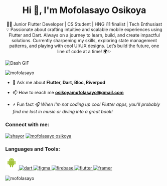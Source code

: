 <h1 align="center">Hi 👋, I'm Mofolasayo Osikoya</h1>
<p align="center">👨‍💻 Junior Flutter Developer | CS Student | HNG i11 finalist | Tech Enthusiast 💡 Passionate about crafting intuitive and scalable mobile experiences using Flutter and Dart. Always on a journey to learn, build, and create impactful solutions. Currently sharpening my skills, exploring state management patterns, and playing with cool UI/UX designs. Let’s build the future, one line of code at a time! 🌍✨</p>

<img src="https://media.giphy.com/media/v1.Y2lkPTc5MGI3NjExZmtraGpjMGpoY2x5eTVjcGo4Ymt2MnlpNTUwM3R4Y3NjajI2NjhseiZlcD12MV9naWZzX3NlYXJjaCZjdD1n/E89xxATM4iZoPdr6Tb/giphy.gif" alt="Dash GIF">


<p align="left"> <img src="https://komarev.com/ghpvc/?username=mofolasayo&label=Profile%20views&color=0e75b6&style=flat" alt="mofolasayo" /> </p>



- 💬 Ask me about **Flutter, Dart, Bloc, Riverpod**

- 📫 How to reach me **osikoyamofolasayo@gmail.com**

- ⚡ Fun fact *🎧 When I'm not coding up cool Flutter apps, you’ll probably find me lost in music or diving into a great book!*

<h3 align="left">Connect with me:</h3>
<p align="left">
<a href="https://twitter.com/Mofolasayo_O" target="blank"><img align="center" src="https://raw.githubusercontent.com/rahuldkjain/github-profile-readme-generator/master/src/images/icons/Social/twitter.svg" alt="shayor" height="30" width="40" /></a>
<a href="https://linkedin.com/in/mofolasayo-osikoya-b53a832a0" target="blank"><img align="center" src="https://raw.githubusercontent.com/rahuldkjain/github-profile-readme-generator/master/src/images/icons/Social/linked-in-alt.svg" alt="mofolasayo osikoya" height="30" width="40" /></a>
</p>

<h3 align="left">Languages and Tools:</h3>
<p align="left"> <a href="https://developer.android.com" target="_blank" rel="noreferrer"> <img src="https://raw.githubusercontent.com/devicons/devicon/master/icons/android/android-original-wordmark.svg" alt="android" width="40" height="40"/> </a> <a href="https://dart.dev" target="_blank" rel="noreferrer"> <img src="https://www.vectorlogo.zone/logos/dartlang/dartlang-icon.svg" alt="dart" width="40" height="40"/> </a> <a href="https://www.figma.com/" target="_blank" rel="noreferrer"> <img src="https://www.vectorlogo.zone/logos/figma/figma-icon.svg" alt="figma" width="40" height="40"/> </a> <a href="https://firebase.google.com/" target="_blank" rel="noreferrer"> <img src="https://www.vectorlogo.zone/logos/firebase/firebase-icon.svg" alt="firebase" width="40" height="40"/> </a> <a href="https://flutter.dev" target="_blank" rel="noreferrer"> <img src="https://www.vectorlogo.zone/logos/flutterio/flutterio-icon.svg" alt="flutter" width="40" height="40"/> </a> <a href="https://www.framer.com/" target="_blank" rel="noreferrer"> <img src="https://www.vectorlogo.zone/logos/framer/framer-icon.svg" alt="framer" width="40" height="40"/> </a> </p>

<p><img align="center" src="https://github-readme-streak-stats.herokuapp.com/?user=mofolasayo&" alt="mofolasayo" /></p>
